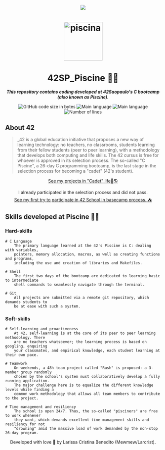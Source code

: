 <p align="center">
  <img src="https://user-images.githubusercontent.com/50052600/198843769-af87cb0d-db4f-4476-b2b0-f9a2601b0f24.png" />
</p>

<h1 align="center">
 <a href="42SP_Piscina" target="_blank"> <img align="center" alt="piscina"  width="125" src="https://user-images.githubusercontent.com/50052600/236716554-c1eafe05-4754-4477-a1a4-d111a8682d62.png"> </a>
</h1>

<h1 align="center">
 42SP_Piscine 🏊‍♀️
</h1>

<p align="center">
	<b><i>This repository contains coding developed at 42Saopaulo's C bootcamp (also known as Piscine).</i></b><br>
</p>

<p align="center">
	<img alt="GitHub code size in bytes" src="https://img.shields.io/github/languages/code-size/mewmewdevart/libft?color=29B6F6" />
	<img alt="Main language" src="https://img.shields.io/github/languages/top/mewmewdevart/libft?color=29B6F6"/>
	<img alt="Main language" src="https://img.shields.io/github/license/mewmewdevart/libft?color=29B6F6"/>
	<img alt="Number of lines" src="https://img.shields.io/tokei/lines/github/mewmewdevart/libft?color=29B6F6"/>
</p>

## About 42

> _42 is a global education initiative that proposes a new way of learning technology: no teachers, no classrooms, students learning from their fellow students (peer to peer learning), with a methodology that develops both computing and life skills. The 42 cursus is free for whoever is approved in its selection process. The so-called "C Piscine", a 26-day C programming bootcamp, is the last stage in the selection process for becoming a "cadet" (42's student).

<p align="center">
	<a href="https://github.com/mewmewdevart/42Projects">See my projects in "Cadet" life🚀🌎</a> 
</p>

<p align="center">
I already participated in the selection process and did not pass. <br>
	<a href="https://github.com/mewmewdevart/42Projects">See my first try to participate in 42 School in basecamp process. ⛺</a> 
</p>

## Skills developed at Piscine 🏊‍♀️

### Hard-skills
	# C Language
		The primary language learned at the 42's Piscine is C: dealing with variables,
		pointers, memory allocation, macros, as well as creating functions and programs,
		including the use and creation of libraries and Makefiles.

	# Shell
		The first two days of the bootcamp are dedicated to learning basic to intermediate
		shell commands to seamlessly navigate through the terminal.

	# Git
		All projects are submitted via a remote git repository, which demands students to
		be at ease with such a system.

### Soft-skills
	# Self-learning and proactiveness
		At 42, self-learning is at the core of its peer to peer learning methodology. There
		are no teachers whatsoever; the learning process is based on googling, enquiring
		your classmates, and empirical knowledge, each student learning at their own pace.

	# Teamwork
		On weekends, a 48h team project called "Rush" is proposed: a 3-member group randomly
		chosen by the school's system must collaboratively develop a fully running application.
		The major challenge here is to equalize the different knowledge levels while finding a
		common work methodology that allows all team members to contribute to the project.

	# Time management and resiliency
		The school is open 24/7. Thus, the so-called "pisciners" are free to work whenever
		they want, which demands excellent time management skills and resiliency for not
		"drowning" amid the massive load of work demanded by the non-stop 26-day program.

<p align="center"> Developed with love 💙 by Larissa Cristina Benedito (Mewmew/Larcrist). </p>

